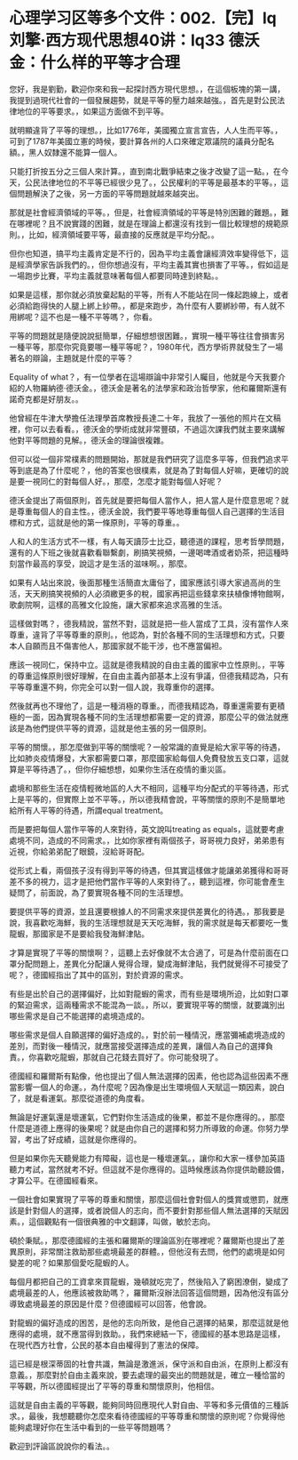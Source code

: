 # 心理学习区等多个文件：002.【完】lq刘擎·西方现代思想40讲：lq33 德沃金：什么样的平等才合理

您好，我是劉勤，歡迎你來和我一起探討西方現代思想。，在這個板塊的第一講，我提到過現代社會的一個發展趨勢，就是平等的壓力越來越強。，首先是對公民法律地位的平等要求。，如果這方面做不到平等。

就明顯違背了平等的理想。，比如1776年，美國獨立宣言宣告，人人生而平等。，可到了1787年美國立憲的時候，要計算各州的人口來確定眾議院的議員分配名額。，黑人奴隸還不能算一個人。

只能打折按五分之三個人來計算。，直到南北戰爭結束之後才改變了這一點。，在今天，公民法律地位的不平等已經很少見了。，公民權利的平等是最基本的平等。，這個問題解決了之後，另一方面的平等問題就越來越突出。

那就是社會經濟領域的平等。，但是，社會經濟領域的平等是特別困難的難題。，難在哪裡呢？且不說實踐的困難，就是在理論上都還沒有找到一個比較理想的規範原則。，比如，經濟領域要平等，最直接的反應就是平均分配。。

但你也知道，搞平均主義肯定是不行的，因為平均主義會讓經濟效率變得低下，這是經濟學家告訴我們的。，但你想過沒有，平均主義其實也損害了平等。，假如這是一場跑步比賽，平均主義就意味著每個人都要同時達到終點。。

如果是這樣，那你就必須放棄起點的平等，所有人不能站在同一條起跑線上，或者必須給跑得快的人腿上綁上紗帶。，都是來跑步，為什麼有人要綁紗帶，有人就不用綁呢？這不也是一種不平等嗎？，你看。

平等的問題就是隨便說說挺簡單，仔細想想很困難。，實現一種平等往往會損害另一種平等，那麼你究竟要哪一種平等呢？，1980年代，西方學術界就發生了一場著名的辯論，主題就是什麼的平等？

Equality of what？，有一位學者在這場辯論中非常引人矚目，他就是今天我要介紹的人物羅納德·德沃金。，德沃金是著名的法學家和政治哲學家，他和羅爾斯還有諾奇克都是好朋友。。

他曾經在牛津大學擔任法理學首席教授長達二十年，我放了一張他的照片在文稿裡，你可以去看看。，德沃金的學術成就非常豐碩，不過這次課我們就主要來講解他對平等問題的見解。，德沃金的理論很複雜。

但可以從一個非常樸素的問題開始，那就是我們研究了這麼多平等，但我們追求平等到底是為了什麼呢？，他的答案也很樸素，就是為了對每個人好嘛，更確切的說是要一視同仁的對每個人好。，那麼，怎麼才能對每個人好呢？

德沃金提出了兩個原則，首先就是要把每個人當作人，把人當人是什麼意思呢？就是尊重每個人的自主性。，德沃金說，我們要平等地尊重每個人自己選擇的生活目標和方式，這就是他的第一條原則，平等的尊重。。

人和人的生活方式不一樣，有人每天讀莎士比亞，聽德道的課程，思考哲學問題，還有的人下班之後就喜歡看聯繫劇，刷搞笑視頻，一邊喝啤酒或者奶茶，把這種時刻當作最高的享受，說這才是生活的滋味啊。，那麼。

如果有人站出來說，後面那種生活簡直太庸俗了，國家應該引導大家過高尚的生活，天天刷搞笑視頻的人必須繳更多的稅，國家再把這些錢拿來扶植像博物館啊，歌劇院啊，這樣的高雅文化設施，讓大家都來追求高雅的生活。

這樣做對嗎？，德我精說，當然不對，這就是把一些人當成了工具，沒有當作人來尊重，違背了平等尊重的原則。，他認為，對於各種不同的生活理想和方式，只要本人自願而且不傷害他人，那國家就不能干涉，也不應當偏袒。

應該一視同仁，保持中立。這就是德我精說的自由主義的國家中立性原則。，平等的尊重這條原則很好理解，在自由主義內部基本上沒有爭議，但德我精認為，只有平等尊重還不夠，你完全可以對一個人說，我尊重你的選擇。

然後就再也不理他了，這是一種消極的尊重。，而德我精認為，尊重還需要有更積極的一面，因為實現各種不同的生活理想都需要一定的資源，那麼公平的做法就應該是為他們提供平等的資源，這就是他主張的另一個原則。

平等的關懷。，那怎麼做到平等的關懷呢？一般常識的直覺是給大家平等的待遇，比如肺炎疫情爆發，大家都需要口罩，那麼國家給每個人免費發放五支口罩，這就算是平等待遇了。，但你仔細想想，如果你生活在疫情的重災區。

處境和那些生活在疫情輕微地區的人大不相同，這種平均分配式的平等待遇，形式上是平等的，但實際上並不平等。，所以德我精會說，平等關懷的原則不是簡單地給所有人平等的待遇，所謂equal treatment。

而是要把每個人當作平等的人來對待，英文說叫treating as equals，這就要考慮處境不同，造成的不同需求。，比如你家裡有兩個孩子，哥哥視力良好，弟弟患有近視，你給弟弟配了眼鏡，沒給哥哥配。

從形式上看，兩個孩子沒有得到平等的待遇，但其實這樣做才能讓弟弟獲得和哥哥差不多的視力，這才是把他們當作平等的人來對待了。，聽到這裡，你可能會產生疑問了，前面說，為了要實現各種不同的生活理想。

要提供平等的資源，並且還要根據人的不同需求來提供差異化的待遇。，那我要是說，我喜歡吃海鮮，我的生活理想就是天天吃海鮮，我的需求就是每天都要吃一隻龍蝦，那國家是不是要給我發海鮮津貼。

才算是實現了平等的關懷啊？，這聽上去好像就不太合適了，可是為什麼前面在口罩分配問題上，差異化分配讓人覺得合理，變成海鮮津貼，我們就覺得不可接受了呢？，德國經指出了其中的區別，對於資源的需求。

有些是出於自己的選擇偏好，比如對龍蝦的需求，而有些是環境所迫，比如對口罩的緊迫需求，這兩種需求不能混為一談。，所以，要實現平等的關懷，就要識別出哪些需求是自己不能選擇的處境造成的。

哪些需求是個人自願選擇的偏好造成的。，對於前一種情況，應當彌補處境造成的差別，而對後一種情況，就應當接受選擇造成的差異，讓個人為自己的選擇負責。，你喜歡吃龍蝦，那就自己花錢去買好了。你可能發現了。

德國經和羅爾斯有點像，他也提出了個人無法選擇的因素，他也認為這些因素不應當影響一個人的命運。，為什麼呢？因為像是出生環境個人天賦這一類因素，說白了，就是看運氣。那麼從道德的角度看。

無論是好運氣還是壞運氣，它們對你生活造成的後果，都並不是你應得的。，那麼什麼是道德上應得的後果呢？就是由你自己的選擇和努力所導致的命運。你努力學習，考出了好成績，這就是你應得的。

但是如果你先天聽覺能力有障礙，這也是一種壞運氣。，讓你和大家一樣參加英語聽力考試，當然就考不好。但這就不是你應得的。這時候應該為你提供助聽設備，才算公平。在德國經看來。

一個社會如果實現了平等的尊重和關懷，那麼這個社會對個人的獎賞或懲罰，就應該是針對個人的選擇，或者說個人的志向，而不要針對那些個人無法選擇的天賦因素。，這個觀點有一個很典雅的中文翻譯，叫做，敏於志向。

頓於秉賦。，那麼德國經的主張和羅爾斯的理論區別在哪裡呢？羅爾斯也提出了差異原則，非常關注救助那些處境最差的群體。，但他沒有去問，他們的處境是如何變差的呢？如果那個愛吃龍蝦的人。

每個月都把自己的工資拿來買龍蝦，幾頓就吃完了，然後陷入了窮困潦倒，變成了處境最差的人，他應該被救助嗎？，羅爾斯沒辦法回答這個問題，因為他沒有區分導致處境最差的原因是什麼？但德國經可以回答，他會說。

對龍蝦的偏好造成的困苦，是他的志向所致，是他自己選擇的結果，那麼這就是他應得的處境，就不應當得到救助。，我們來總結一下，德國經的基本思路是這樣，在現代西方社會，公民的基本自由權得到了憲法的保障。

這已經是根深蒂固的社會共識，無論是激進派，保守派和自由派，在原則上都沒有意義。，那麼對於自由主義來說，要去處理的最突出的問題就是，確立一種恰當的平等觀，所以德國經提出了平等的尊重和關懷原則，他相信。

這就是自由主義的平等觀，能夠同時回應現代人對自由、平等和多元價值的三種訴求。，最後，我想聽聽你怎麼來看待德國經的平等尊重和關懷的原則呢？你覺得他能夠處理好你在生活中看到的一些平等問題嗎？

歡迎到評論區說說你的看法。。
